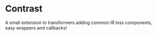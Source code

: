# Contrast
A small extension to transformers adding common IR loss components, easy wrappers and callbacks!
